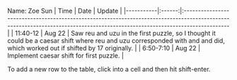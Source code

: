 Name: Zoe Sun
| Time      |  Date  | Update                                                                                                                                                                      |
|-----------|:------:|:----------------------------------------------------------------------------------------------------------------------------------------------------------------------------|
| 11:40-12  | Aug 22 | Saw reu and uzu in the first puzzle, so I thought it could be a caesar shift where reu and uzu corresponded with and and did, which worked out if shifted by 17 originally. |
| 6:50-7:10 | Aug 22 | Implement caesar shift for first puzzle.                                                                                                                                    |

To add a new row to the table, click into a cell and then hit shift-enter.


